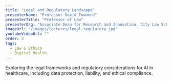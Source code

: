 ```yaml
---
title: "Legal and Regulatory Landscape"
presenterName: "Professor David Townend"
presenterTitle: "Professor of Law"
presenterOrg: "Associate Dean for Research and Innovation, City Law School\nUniversity of London"
imageUrl: "/images/lectures/legal-regulatory.jpg"
youtubeVideoUrl: ""
order: 2
tags:
  - Law & Ethics
  - Digital Health
---
```


Exploring the legal frameworks and regulatory considerations for AI in healthcare, including data protection, liability, and ethical compliance.
